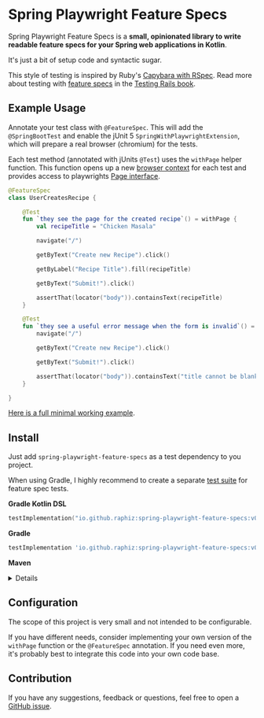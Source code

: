 # Spring Playwright Feature Specs

Spring Playwright Feature Specs is a **small, opinionated library to write readable feature specs for your Spring web applications in Kotlin**.

It's just a bit of setup code and syntactic sugar.

This style of testing is inspired by Ruby's [Capybara with RSpec](https://thoughtbot.com/blog/how-we-test-rails-applications#feature-specs). Read more about testing with [feature specs](https://thoughtbot.com/blog/how-we-test-rails-applications#feature-specs) in the [Testing Rails book](https://books.thoughtbot.com/books/testing-rails.html).

## Example Usage

Annotate your test class with `@FeatureSpec`. This will add the `@SpringBootTest` and enable the jUnit 5 `SpringWithPlaywrightExtension`, which will prepare a real browser (chromium) for the tests.

Each test method (annotated with jUnits `@Test`) uses the `withPage` helper function. This function opens up a new [browser context](https://playwright.dev/java/docs/api/class-browsercontext) for each test and provides access to playwrights [Page interface](https://playwright.dev/java/docs/api/class-page).

```kotlin
@FeatureSpec
class UserCreatesRecipe {

    @Test
    fun `they see the page for the created recipe`() = withPage {
        val recipeTitle = "Chicken Masala"

        navigate("/")

        getByText("Create new Recipe").click()

        getByLabel("Recipe Title").fill(recipeTitle)

        getByText("Submit!").click()

        assertThat(locator("body")).containsText(recipeTitle)
    }

    @Test
    fun `they see a useful error message when the form is invalid`() = withPage {
        navigate("/")

        getByText("Create new Recipe").click()

        getByText("Submit!").click()

        assertThat(locator("body")).containsText("title cannot be blank")
    }

}
```

[Here is a full minimal working example](https://github.com/raphiz/spring-playwright-feature-specs/blob/main/src/test/kotlin/io/github/raphiz/springplaywrightfeaturespecs/ExampleSpec.kt).

## Install

Just add `spring-playwright-feature-specs` as a test dependency to you project.

When using Gradle, I highly recommend to create a separate [test suite](https://docs.gradle.org/current/userguide/jvm_test_suite_plugin.html) for feature spec tests.

**Gradle Kotlin DSL**
```kotlin
testImplementation("io.github.raphiz:spring-playwright-feature-specs:v0.1.0")
```

**Gradle**
```groovy
testImplementation 'io.github.raphiz:spring-playwright-feature-specs:v0.1.0'
```


**Maven**
<details><p>

```xml
<dependency>
  <groupId>io.github.raphiz</groupId>
  <artifactId>spring-playwright-feature-specs</artifactId>
  <version>v0.1.0</version>
</dependency>
```

</p></details>

## Configuration

The scope of this project is very small and not intended to be configurable.

If you have different needs, consider implementing your own version of the `withPage` function or the `@FeatureSpec` annotation. If you need even more, it's probably best to integrate this code into your own code base.

## Contribution

If you have any suggestions, feedback or questions, feel free to open a [GitHub issue](https://github.com/raphiz/spring-playwright-feature-specs/issues). 